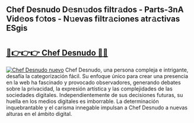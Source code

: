 ## Chef Desnudo D𝚎sn𝚞dos filtr𝚊dos - Parts-3nA Vid𝚎os f𝚘tos - N𝚞evas filtr𝚊ciones atr𝚊ctivas ESgis

# <h2><a href="http://mbatjyc.tromn.icu/?c=Chef+Desnudo">🔗👉👉👉 Chef Desnudo 🔗🔗</a></h2>

[![Chef Desnudo nuevo](https://i.imgur.com/pEAQMta.gif)](http://mbatjyc.tromn.icu/?c=Chef+Desnudo)
Chef Desnudo, una persona compleja e intrigante, desafía la categorización fácil. Su enfoque único para crear una presencia en la web ha fascinado y provocado observadores, generando debates sobre la privacidad, la expresión artística y las complejidades de las sociedades digitales. Independientemente de sus decisiones futuras, su huella en los medios digitales es imborrable. La determinación inquebrantable y el carisma innegable impulsan a Chef Desnudo a nuevas alturas en el ámbito digital.
